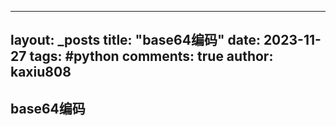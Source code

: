 
---
layout: _posts
title: "base64编码"
date:   2023-11-27
tags: #python
comments: true
author: kaxiu808  
---

##  base64编码
<!--stackedit_data:
eyJoaXN0b3J5IjpbLTE5MjczMzIyMTksMTI5MzAxNDk3NiwtND
E1NDM5NTI4LDc4ODI2NDYyNV19
-->